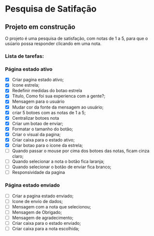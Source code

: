 # Pesquisa de Satifação

## Projeto em construção


O projeto é uma pesquisa de satisfação, com notas de 1 a 5, para que o usúario possa responder clicando em uma nota. 

### Lista de tarefas:

### Página estado ativo

- [x] Criar pagina estado ativo;
- [x] Icone estrela;
- [x] Redefinir medidas do botao estrela
- [x] Titulo, Como foi sua experienca com a gente?;
- [x] Mensagem para o usuário
- [x] Mudar cor da fonte da mensagem ao usuário;
- [x] criar 5 botoes com as notas de 1 a 5;
- [x] Centralizar botoes nota
- [x] Criar um botao de enviar;
- [x] Formatar o tamanho do botão;
- [x] Criar o visual da pagina; 
- [x] Criar caixa para o estado ativo;
- [x] Criar botao para o icone da estrela;
- [ ] Quando passar o mouse por cima dos botoes das notas, ficam cinza claro;
- [ ] Quando selecionar a nota o botão fica laranja;
- [ ] Quando selecionar o botão de enviar fica branco;
- [ ] Responsividade da pagina

### Página estado enviado

- [ ] Criar a pagina estado enviado;
- [ ] Icone de envio de dados;
- [ ] Mensagem com a nota que selecionou;
- [ ] Mensagem de Obrigado;
- [ ] Mensagem de agradecimento;
- [ ] Criar caixa para o estado enviado;
- [ ] Criar caixa para a nota escolhida;